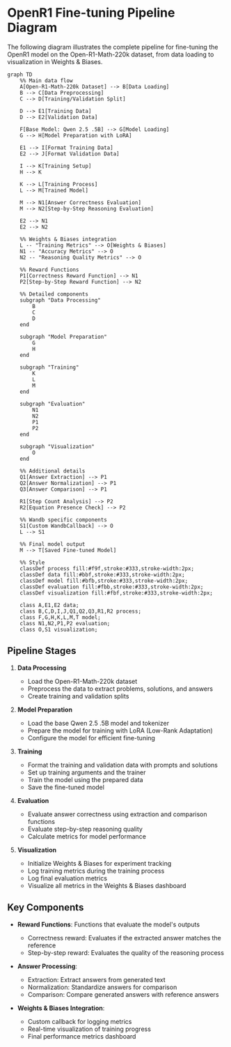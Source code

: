 # OpenR1 Fine-tuning Pipeline Diagram

The following diagram illustrates the complete pipeline for fine-tuning the OpenR1 model on the Open-R1-Math-220k dataset, from data loading to visualization in Weights & Biases.

```mermaid
graph TD
    %% Main data flow
    A[Open-R1-Math-220k Dataset] --> B[Data Loading]
    B --> C[Data Preprocessing]
    C --> D[Training/Validation Split]
    
    D --> E1[Training Data]
    D --> E2[Validation Data]
    
    F[Base Model: Qwen 2.5 .5B] --> G[Model Loading]
    G --> H[Model Preparation with LoRA]
    
    E1 --> I[Format Training Data]
    E2 --> J[Format Validation Data]
    
    I --> K[Training Setup]
    H --> K
    
    K --> L[Training Process]
    L --> M[Trained Model]
    
    M --> N1[Answer Correctness Evaluation]
    M --> N2[Step-by-Step Reasoning Evaluation]
    
    E2 --> N1
    E2 --> N2
    
    %% Weights & Biases integration
    L -- "Training Metrics" --> O[Weights & Biases]
    N1 -- "Accuracy Metrics" --> O
    N2 -- "Reasoning Quality Metrics" --> O
    
    %% Reward Functions
    P1[Correctness Reward Function] --> N1
    P2[Step-by-Step Reward Function] --> N2
    
    %% Detailed components
    subgraph "Data Processing"
        B
        C
        D
    end
    
    subgraph "Model Preparation"
        G
        H
    end
    
    subgraph "Training"
        K
        L
        M
    end
    
    subgraph "Evaluation"
        N1
        N2
        P1
        P2
    end
    
    subgraph "Visualization"
        O
    end
    
    %% Additional details
    Q1[Answer Extraction] --> P1
    Q2[Answer Normalization] --> P1
    Q3[Answer Comparison] --> P1
    
    R1[Step Count Analysis] --> P2
    R2[Equation Presence Check] --> P2
    
    %% Wandb specific components
    S1[Custom WandbCallback] --> O
    L --> S1
    
    %% Final model output
    M --> T[Saved Fine-tuned Model]
    
    %% Style
    classDef process fill:#f9f,stroke:#333,stroke-width:2px;
    classDef data fill:#bbf,stroke:#333,stroke-width:2px;
    classDef model fill:#bfb,stroke:#333,stroke-width:2px;
    classDef evaluation fill:#fbb,stroke:#333,stroke-width:2px;
    classDef visualization fill:#fbf,stroke:#333,stroke-width:2px;
    
    class A,E1,E2 data;
    class B,C,D,I,J,Q1,Q2,Q3,R1,R2 process;
    class F,G,H,K,L,M,T model;
    class N1,N2,P1,P2 evaluation;
    class O,S1 visualization;
```

## Pipeline Stages

1. **Data Processing**
   - Load the Open-R1-Math-220k dataset
   - Preprocess the data to extract problems, solutions, and answers
   - Create training and validation splits

2. **Model Preparation**
   - Load the base Qwen 2.5 .5B model and tokenizer
   - Prepare the model for training with LoRA (Low-Rank Adaptation)
   - Configure the model for efficient fine-tuning

3. **Training**
   - Format the training and validation data with prompts and solutions
   - Set up training arguments and the trainer
   - Train the model using the prepared data
   - Save the fine-tuned model

4. **Evaluation**
   - Evaluate answer correctness using extraction and comparison functions
   - Evaluate step-by-step reasoning quality
   - Calculate metrics for model performance

5. **Visualization**
   - Initialize Weights & Biases for experiment tracking
   - Log training metrics during the training process
   - Log final evaluation metrics
   - Visualize all metrics in the Weights & Biases dashboard

## Key Components

- **Reward Functions**: Functions that evaluate the model's outputs
  - Correctness reward: Evaluates if the extracted answer matches the reference
  - Step-by-step reward: Evaluates the quality of the reasoning process

- **Answer Processing**:
  - Extraction: Extract answers from generated text
  - Normalization: Standardize answers for comparison
  - Comparison: Compare generated answers with reference answers

- **Weights & Biases Integration**:
  - Custom callback for logging metrics
  - Real-time visualization of training progress
  - Final performance metrics dashboard
